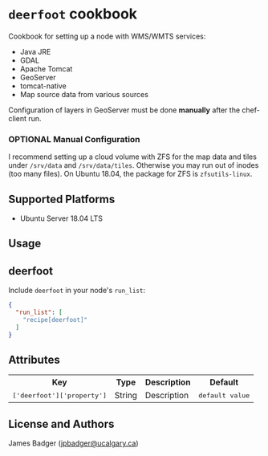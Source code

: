 # `deerfoot` cookbook

Cookbook for setting up a node with WMS/WMTS services:

* Java JRE
* GDAL
* Apache Tomcat
* GeoServer
* tomcat-native
* Map source data from various sources

Configuration of layers in GeoServer must be done **manually** after the chef-client run.

### OPTIONAL Manual Configuration

I recommend setting up a cloud volume with ZFS for the map data and tiles under `/srv/data` and `/srv/data/tiles`. Otherwise you may run out of inodes (too many files). On Ubuntu 18.04, the package for ZFS is `zfsutils-linux`.

## Supported Platforms

* Ubuntu Server 18.04 LTS

## Usage

## deerfoot

Include `deerfoot` in your node's `run_list`:

```json
{
  "run_list": [
    "recipe[deerfoot]"
  ]
}
```

## Attributes

<table>
  <tr>
    <th>Key</th>
    <th>Type</th>
    <th>Description</th>
    <th>Default</th>
  </tr>
  <tr>
    <td><tt>['deerfoot']['property']</tt></td>
    <td>String</td>
    <td>Description</td>
    <td><tt>default value</tt></td>
  </tr>
</table>

## License and Authors

James Badger (jpbadger@ucalgary.ca)
